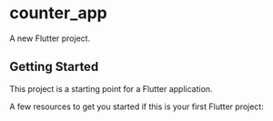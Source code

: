 # counter_app

A new Flutter project.

## Getting Started

This project is a starting point for a Flutter application.

A few resources to get you started if this is your first Flutter project:

